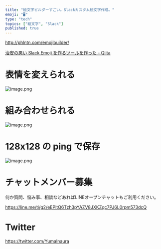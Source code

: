 ```yaml
---
title: "絵文字ビルダーすごい。Slackカスタム絵文字作成。"
emoji: "🖥"
type: "tech"
topics: ["絵文字", "Slack"]
published: true
---
```


http://phlntn.com/emojibuilder/


[治安の悪い Slack Emoji を作るツールを作った - Qiita](https://qiita.com/zk_phi/items/8a24b8ad9d1eabd364aa)

# 表情を変えられる

![image.png](https://qiita-image-store.s3.amazonaws.com/0/89618/5a667f8c-5114-917d-97bf-7952b6a7eb9a.png)




# 組み合わせられる

![image.png](https://qiita-image-store.s3.amazonaws.com/0/89618/06fce692-0985-3800-5ff3-886bb0402aed.png)

# 128x128 の ping で保存
![image.png](https://qiita-image-store.s3.amazonaws.com/0/89618/690c9895-00df-d0c9-a928-b97a18a3d30c.png)









<!-- Update From Qiita API -->

# チャットメンバー募集


何か質問、悩み事、相談などあればLINEオープンチャットもご利用ください。

https://line.me/ti/g2/eEPltQ6Tzh3pYAZV8JXKZqc7PJ6L0rpm573dcQ





# Twitter


https://twitter.com/YumaInaura


<!-- Update From Qiita API -->


